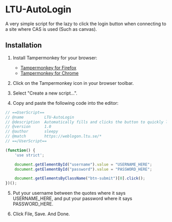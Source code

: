 # LTU-AutoLogin

A very simple script for the lazy to click the login button when connecting to a site where CAS is used (Such as canvas).

## Installation

1. Install Tampermonkey for your browser:
   - [Tampermonkey for Firefox](https://addons.mozilla.org/en-US/firefox/addon/tampermonkey/)
   - [Tampermonkey for Chrome](https://chrome.google.com/webstore/detail/tampermonkey/dhdgffkkebhmkfjojejmpbldmpobfkfo)

2. Click on the Tampermonkey icon in your browser toolbar.

3. Select "Create a new script...".

4. Copy and paste the following code into the editor:

```javascript
// ==UserScript==
// @name         LTU-AutoLogin
// @description  Automatically fills and clicks the button to quickly log-in from the LTU weblogon site.
// @version      1.0
// @author       sleepy
// @match        https://weblogon.ltu.se/*
// ==/UserScript==

(function() {
    'use strict';

    document.getElementById("username").value = "USERNAME_HERE";
    document.getElementById("password").value = "PASSWORD_HERE";

    document.getElementsByClassName("btn-submit")[0].click();
})();
```
5. Put your username between the quotes where it says USERNAME_HERE, and put your password where it says PASSWORD_HERE.
   
6. Click File, Save. And Done.
